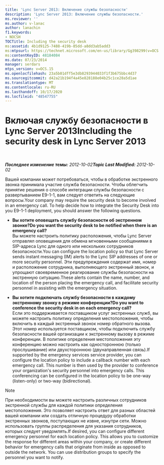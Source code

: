 ```yaml
---
title: 'Lync Server 2013: Включение службы безопасности'
description: 'Lync Server 2013: Включение службы безопасности.'
ms.reviewer: ''
ms.author: v-lanac
author: lanachin
f1.keywords:
- NOCSH
TOCTitle: Including the security desk
ms:assetid: 4b1d9125-7488-419b-85dd-a8dd3ab5add3
ms:mtpsurl: https://technet.microsoft.com/en-us/library/Gg398299(v=OCS.15)
ms:contentKeyID: 48184084
ms.date: 07/23/2014
manager: serdars
mtps_version: v=OCS.15
ms.openlocfilehash: 23a5b01dff5e3db8293944033f1f3b675bbc4d37
ms.sourcegitcommit: d42a21b194f4a45e828188e04b25c1ce28a5d1ae
ms.translationtype: MT
ms.contentlocale: ru-RU
ms.lasthandoff: 10/17/2020
ms.locfileid: "48547755"
---
```

# <a name="including-the-security-desk-in-lync-server-2013"></a><span data-ttu-id="4eeaa-103">Включая службу безопасности в Lync Server 2013</span><span class="sxs-lookup"><span data-stu-id="4eeaa-103">Including the security desk in Lync Server 2013</span></span>

<div data-xmlns="http://www.w3.org/1999/xhtml">

<div class="topic" data-xmlns="http://www.w3.org/1999/xhtml" data-msxsl="urn:schemas-microsoft-com:xslt" data-cs="https://msdn.microsoft.com/">

<div data-asp="https://msdn2.microsoft.com/asp">



</div>

<div id="mainSection">

<div id="mainBody">

<span> </span>

<span data-ttu-id="4eeaa-104">_**Последнее изменение темы:** 2012-10-02_</span><span class="sxs-lookup"><span data-stu-id="4eeaa-104">_**Topic Last Modified:** 2012-10-02_</span></span>

<span data-ttu-id="4eeaa-p101">Вашей компании может потребоваться, чтобы в обработке экстренного звонка принимала участие служба безопасности. Чтобы облегчить принятие решения о способе интеграции службы безопасности с развертыванием E9-1-1, вам следует ответить на следующие вопросы.</span><span class="sxs-lookup"><span data-stu-id="4eeaa-p101">Your company may require the security desk to become involved in an emergency call. To help decide how to integrate the Security Desk into you E9-1-1 deployment, you should answer the following questions.</span></span>

  - <span data-ttu-id="4eeaa-107">**Вы хотите оповещать службу безопасности об экстренном звонке?**</span><span class="sxs-lookup"><span data-stu-id="4eeaa-107">**Do you want the security desk to be notified when there is an emergency call?**</span></span>  
    <span data-ttu-id="4eeaa-108">Вы можете настроить политику расположения, чтобы Lync Server отправлял оповещения для обмена мгновенными сообщениями в SIP-адреса Lync для одного или нескольких сотрудников безопасности.</span><span class="sxs-lookup"><span data-stu-id="4eeaa-108">You can configure the location policy so that Lync Server sends instant messaging (IM) alerts to the Lync SIP addresses of one or more security personnel.</span></span> <span data-ttu-id="4eeaa-109">Эти предупреждения содержат имя, номер и расположение сотрудника, выполняющего экстренный звонок, и упрощают своевременное реагирование службы безопасности на экстренную ситуацию.</span><span class="sxs-lookup"><span data-stu-id="4eeaa-109">These alerts contain the name, number, and location of the person placing the emergency call, and facilitate security personnel in assisting with the emergency situation.</span></span>

<!-- end list -->

  - <span data-ttu-id="4eeaa-110">**Вы хотите подключать службу безопасности в каждому экстренному звонку в режиме конференции?**</span><span class="sxs-lookup"><span data-stu-id="4eeaa-110">**Do you want to conference the security desk in on each emergency call?**</span></span>  
    <span data-ttu-id="4eeaa-p103">Если это поддерживается поставщиком услуг экстренных служб, вы можете настроить политику определения местоположения, чтобы включить в каждый экстренный звонок номер обратного вызова. Этот номер используется поставщиком, чтобы подключить службу безопасности вашей организации к экстренному вызову в режиме конференции. В политике определения местоположения эту конференцию можно настроить как одностороннюю (только прослушивание) или двухстороннюю (двунаправленная связь).</span><span class="sxs-lookup"><span data-stu-id="4eeaa-p103">If supported by the emergency services service provider, you can configure the location policy to include a callback number with each emergency call. This number is then used by the provider to conference your organization's security personnel into emergency calls. This conferencing can be configured in the location policy to be one-way (listen-only) or two-way (bidirectional).</span></span>

<div>


> [!NOTE]  
> <span data-ttu-id="4eeaa-p104">При необходимости вы можете настроить различных сотрудников экстренной службы для каждой политики определения местоположения. Это позволяет настроить ответ для разных областей вашей компании или создать отличную процедуру обработки экстренных звонков, поступающих не извне, изнутри сети. Можно использовать группы распределения для указания сотрудников, которых следует уведомлять.</span><span class="sxs-lookup"><span data-stu-id="4eeaa-p104">If desired, you can configure different emergency personnel for each location policy. This allows you to customize the response for different areas within your company, or create different behavior for emergency calls that originate from inside as opposed to outside the network. You can use distribution groups to specify the personnel you want to notify.</span></span>



</div>

</div>

<span> </span>

</div>

</div>

</div>

